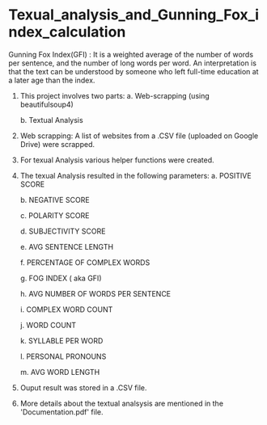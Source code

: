 # Texual_analysis_and_Gunning_Fox_index_calculation
Gunning Fox Index(GFI) :
It is a weighted average of the number of words per sentence, and the number of long words per word. An interpretation is that the text can be understood by someone who left full-time education at a later age than the index.

1. This project involves two parts:
   a. Web-scrapping (using beautifulsoup4)
   
   b. Textual Analysis
   
3. Web scrapping: A list of websites from a .CSV file (uploaded on Google Drive) were scrapped.
4. For texual Analysis various helper functions were created.
5. The texual Analysis resulted in the following parameters:
   a. POSITIVE SCORE
   
   b. NEGATIVE SCORE
   
   c. POLARITY SCORE

   d. SUBJECTIVITY SCORE
   
   e. AVG SENTENCE LENGTH
   
   f. PERCENTAGE OF COMPLEX WORDS
   
   g. FOG INDEX ( aka GFI)
   
   h. AVG NUMBER OF WORDS PER SENTENCE
   
   i. COMPLEX WORD COUNT
   
   j. WORD COUNT
   
   k. SYLLABLE PER WORD
   
   l. PERSONAL PRONOUNS
   
   m. AVG WORD LENGTH
6. Ouput result was stored in a .CSV file.
7. More details about the textual analsysis are mentioned in the 'Documentation.pdf' file. 
